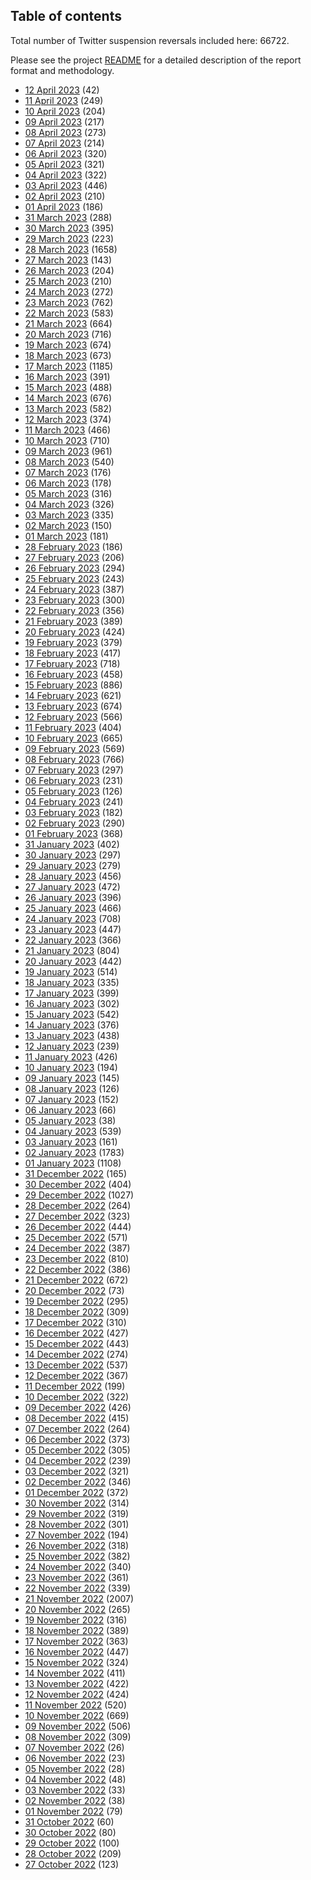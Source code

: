 ## Table of contents
Total number of Twitter suspension reversals included here: 66722.

Please see the project [README](https://github.com/travisbrown/unsuspensions) for a detailed description of the report format and methodology.
* [12 April 2023](2023-04-12/) (42)
* [11 April 2023](2023-04-11/) (249)
* [10 April 2023](2023-04-10/) (204)
* [09 April 2023](2023-04-09/) (217)
* [08 April 2023](2023-04-08/) (273)
* [07 April 2023](2023-04-07/) (214)
* [06 April 2023](2023-04-06/) (320)
* [05 April 2023](2023-04-05/) (321)
* [04 April 2023](2023-04-04/) (322)
* [03 April 2023](2023-04-03/) (446)
* [02 April 2023](2023-04-02/) (210)
* [01 April 2023](2023-04-01/) (186)
* [31 March 2023](2023-03-31/) (288)
* [30 March 2023](2023-03-30/) (395)
* [29 March 2023](2023-03-29/) (223)
* [28 March 2023](2023-03-28/) (1658)
* [27 March 2023](2023-03-27/) (143)
* [26 March 2023](2023-03-26/) (204)
* [25 March 2023](2023-03-25/) (210)
* [24 March 2023](2023-03-24/) (272)
* [23 March 2023](2023-03-23/) (762)
* [22 March 2023](2023-03-22/) (583)
* [21 March 2023](2023-03-21/) (664)
* [20 March 2023](2023-03-20/) (716)
* [19 March 2023](2023-03-19/) (674)
* [18 March 2023](2023-03-18/) (673)
* [17 March 2023](2023-03-17/) (1185)
* [16 March 2023](2023-03-16/) (391)
* [15 March 2023](2023-03-15/) (488)
* [14 March 2023](2023-03-14/) (676)
* [13 March 2023](2023-03-13/) (582)
* [12 March 2023](2023-03-12/) (374)
* [11 March 2023](2023-03-11/) (466)
* [10 March 2023](2023-03-10/) (710)
* [09 March 2023](2023-03-09/) (961)
* [08 March 2023](2023-03-08/) (540)
* [07 March 2023](2023-03-07/) (176)
* [06 March 2023](2023-03-06/) (178)
* [05 March 2023](2023-03-05/) (316)
* [04 March 2023](2023-03-04/) (326)
* [03 March 2023](2023-03-03/) (335)
* [02 March 2023](2023-03-02/) (150)
* [01 March 2023](2023-03-01/) (181)
* [28 February 2023](2023-02-28/) (186)
* [27 February 2023](2023-02-27/) (206)
* [26 February 2023](2023-02-26/) (294)
* [25 February 2023](2023-02-25/) (243)
* [24 February 2023](2023-02-24/) (387)
* [23 February 2023](2023-02-23/) (300)
* [22 February 2023](2023-02-22/) (356)
* [21 February 2023](2023-02-21/) (389)
* [20 February 2023](2023-02-20/) (424)
* [19 February 2023](2023-02-19/) (379)
* [18 February 2023](2023-02-18/) (417)
* [17 February 2023](2023-02-17/) (718)
* [16 February 2023](2023-02-16/) (458)
* [15 February 2023](2023-02-15/) (886)
* [14 February 2023](2023-02-14/) (621)
* [13 February 2023](2023-02-13/) (674)
* [12 February 2023](2023-02-12/) (566)
* [11 February 2023](2023-02-11/) (404)
* [10 February 2023](2023-02-10/) (665)
* [09 February 2023](2023-02-09/) (569)
* [08 February 2023](2023-02-08/) (766)
* [07 February 2023](2023-02-07/) (297)
* [06 February 2023](2023-02-06/) (231)
* [05 February 2023](2023-02-05/) (126)
* [04 February 2023](2023-02-04/) (241)
* [03 February 2023](2023-02-03/) (182)
* [02 February 2023](2023-02-02/) (290)
* [01 February 2023](2023-02-01/) (368)
* [31 January 2023](2023-01-31/) (402)
* [30 January 2023](2023-01-30/) (297)
* [29 January 2023](2023-01-29/) (279)
* [28 January 2023](2023-01-28/) (456)
* [27 January 2023](2023-01-27/) (472)
* [26 January 2023](2023-01-26/) (396)
* [25 January 2023](2023-01-25/) (466)
* [24 January 2023](2023-01-24/) (708)
* [23 January 2023](2023-01-23/) (447)
* [22 January 2023](2023-01-22/) (366)
* [21 January 2023](2023-01-21/) (804)
* [20 January 2023](2023-01-20/) (442)
* [19 January 2023](2023-01-19/) (514)
* [18 January 2023](2023-01-18/) (335)
* [17 January 2023](2023-01-17/) (399)
* [16 January 2023](2023-01-16/) (302)
* [15 January 2023](2023-01-15/) (542)
* [14 January 2023](2023-01-14/) (376)
* [13 January 2023](2023-01-13/) (438)
* [12 January 2023](2023-01-12/) (239)
* [11 January 2023](2023-01-11/) (426)
* [10 January 2023](2023-01-10/) (194)
* [09 January 2023](2023-01-09/) (145)
* [08 January 2023](2023-01-08/) (126)
* [07 January 2023](2023-01-07/) (152)
* [06 January 2023](2023-01-06/) (66)
* [05 January 2023](2023-01-05/) (38)
* [04 January 2023](2023-01-04/) (539)
* [03 January 2023](2023-01-03/) (161)
* [02 January 2023](2023-01-02/) (1783)
* [01 January 2023](2023-01-01/) (1108)
* [31 December 2022](2022-12-31/) (165)
* [30 December 2022](2022-12-30/) (404)
* [29 December 2022](2022-12-29/) (1027)
* [28 December 2022](2022-12-28/) (264)
* [27 December 2022](2022-12-27/) (323)
* [26 December 2022](2022-12-26/) (444)
* [25 December 2022](2022-12-25/) (571)
* [24 December 2022](2022-12-24/) (387)
* [23 December 2022](2022-12-23/) (810)
* [22 December 2022](2022-12-22/) (386)
* [21 December 2022](2022-12-21/) (672)
* [20 December 2022](2022-12-20/) (73)
* [19 December 2022](2022-12-19/) (295)
* [18 December 2022](2022-12-18/) (309)
* [17 December 2022](2022-12-17/) (310)
* [16 December 2022](2022-12-16/) (427)
* [15 December 2022](2022-12-15/) (443)
* [14 December 2022](2022-12-14/) (274)
* [13 December 2022](2022-12-13/) (537)
* [12 December 2022](2022-12-12/) (367)
* [11 December 2022](2022-12-11/) (199)
* [10 December 2022](2022-12-10/) (322)
* [09 December 2022](2022-12-09/) (426)
* [08 December 2022](2022-12-08/) (415)
* [07 December 2022](2022-12-07/) (264)
* [06 December 2022](2022-12-06/) (373)
* [05 December 2022](2022-12-05/) (305)
* [04 December 2022](2022-12-04/) (239)
* [03 December 2022](2022-12-03/) (321)
* [02 December 2022](2022-12-02/) (346)
* [01 December 2022](2022-12-01/) (372)
* [30 November 2022](2022-11-30/) (314)
* [29 November 2022](2022-11-29/) (319)
* [28 November 2022](2022-11-28/) (301)
* [27 November 2022](2022-11-27/) (194)
* [26 November 2022](2022-11-26/) (318)
* [25 November 2022](2022-11-25/) (382)
* [24 November 2022](2022-11-24/) (340)
* [23 November 2022](2022-11-23/) (361)
* [22 November 2022](2022-11-22/) (339)
* [21 November 2022](2022-11-21/) (2007)
* [20 November 2022](2022-11-20/) (265)
* [19 November 2022](2022-11-19/) (316)
* [18 November 2022](2022-11-18/) (389)
* [17 November 2022](2022-11-17/) (363)
* [16 November 2022](2022-11-16/) (447)
* [15 November 2022](2022-11-15/) (324)
* [14 November 2022](2022-11-14/) (411)
* [13 November 2022](2022-11-13/) (422)
* [12 November 2022](2022-11-12/) (424)
* [11 November 2022](2022-11-11/) (520)
* [10 November 2022](2022-11-10/) (669)
* [09 November 2022](2022-11-09/) (506)
* [08 November 2022](2022-11-08/) (309)
* [07 November 2022](2022-11-07/) (26)
* [06 November 2022](2022-11-06/) (23)
* [05 November 2022](2022-11-05/) (28)
* [04 November 2022](2022-11-04/) (48)
* [03 November 2022](2022-11-03/) (33)
* [02 November 2022](2022-11-02/) (38)
* [01 November 2022](2022-11-01/) (79)
* [31 October 2022](2022-10-31/) (60)
* [30 October 2022](2022-10-30/) (80)
* [29 October 2022](2022-10-29/) (100)
* [28 October 2022](2022-10-28/) (209)
* [27 October 2022](2022-10-27/) (123)
